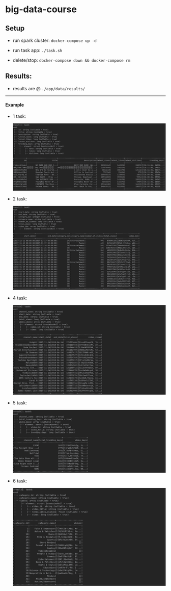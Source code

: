 # big-data-course

## Setup

- run spark cluster:
    `docker-compose up -d`

- run task app:
    `./task.sh`

- delete/stop:
    `docker-compose down && docker-compose rm`


## Results:

- results are @ `./app/data/results/`

--- 

#### Example

- 1 task:

    ![](/res/res1.png)

- 2 task:

    ![](/res/res2.png)

- 4 task:

    ![](/res/res4.png)

- 5 task:

    ![](/res/res5.png)

- 6 task:

    ![](/res/res6.png)

